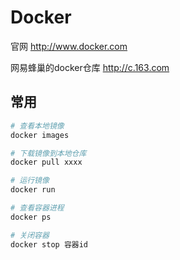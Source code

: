 # Docker

官网 http://www.docker.com

网易蜂巢的docker仓库 http://c.163.com

## 常用
```sh
# 查看本地镜像
docker images

# 下载镜像到本地仓库
docker pull xxxx

# 运行镜像
docker run

# 查看容器进程
docker ps

# 关闭容器
docker stop 容器id
```

